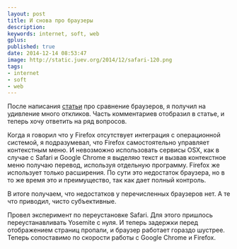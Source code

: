 ```yaml
---
layout: post
title: И снова про браузеры
description:
keywords: internet, soft, web
gplus:
published: true
date: 2014-12-14 08:53:47
image: http://static.juev.org/2014/12/safari-120.png
tags:
- internet
- soft
- web
---
```


После написания [статьи](/2014/12/07/browsers/) про сравнение браузеров, я получил на удивление много откликов. Часть комментариев отобразил в статье, и теперь хочу ответить на ряд вопросов.

Когда я говорил что у Firefox отсутствует интеграция с операционной системой, я подразумевал, что Firefox самостоятельно управляет контекстным меню. И невозможно использовать  сервисы OSX, как в случае с Safari и Google Chrome я  выделяю текст и вызвав контекстное меню получаю перевод, используя отдельную программу. Firefox же использует только расширения. По сути это недостаток браузера, но в то же время это и преимущество, так как дает полный контроль.

В итоге получаем, что недостатков у перечисленных браузеров нет. А те что приводил, чисто субъективные. 

Провел эксперимент по переустановке Safari. Для этого пришлось переустанавливать Yosemite с нуля. И теперь задержки перед отображением страниц пропали, и браузер работает гораздо шустрее. Теперь сопоставимо по скорости работы с Google Chrome и Firefox.
